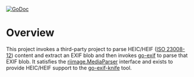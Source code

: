 [![GoDoc](https://godoc.org/github.com/dsoprea/go-exif-heic-wrapper?status.svg)](https://godoc.org/github.com/dsoprea/go-exif-heic-wrapper)

# Overview

This project invokes a third-party project to parse HEIC/HEIF ([ISO 23008-12](https://www.iso.org/standard/66067.html)) content and extract an EXIF blob and then invokes [go-exif](https://github.com/dsoprea/go-exif) to parse that EXIF blob. It satisfies the [riimage.MediaParser](https://github.com/dsoprea/go-utility/blob/master/image/media_parser_type.go) interface and exists to provide HEIC/HEIF support to the [go-exif-knife](https://github.com/dsoprea/go-exif-knife) tool.
